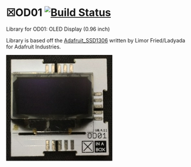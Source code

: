 
# ☒OD01 [![Build Status](https://travis-ci.org/xinabox/OD01.svg?branch=master)](https://travis-ci.org/xinabox/OD01)
Library for OD01: OLED Display (0.96 inch)

Library is based off the [Adafruit_SSD1306](https://github.com/adafruit/Adafruit_SSD1306) written by Limor Fried/Ladyada for Adafruit Industries.

![alt text](extras/OD01.png "Description goes here")
